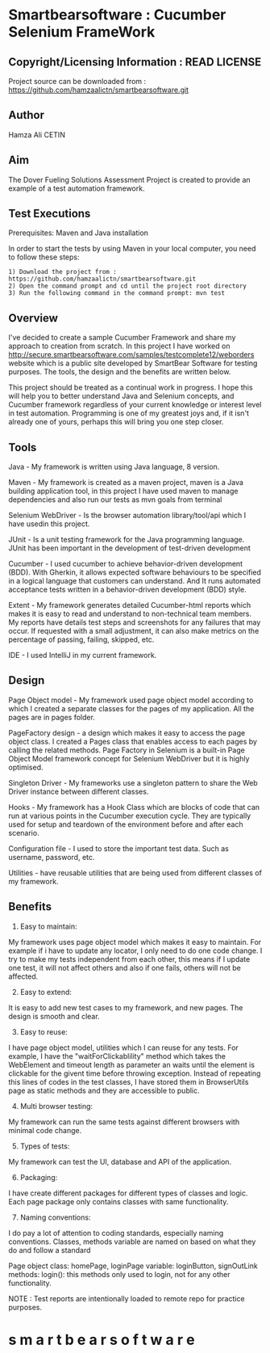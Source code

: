 Smartbearsoftware  : Cucumber Selenium FrameWork
============================

Copyright/Licensing Information : READ LICENSE
---
Project source can be downloaded from : https://github.com/hamzaalictn/smartbearsoftware.git

Author
--------
Hamza Ali CETIN


Aim
--------

The Dover Fueling Solutions Assessment Project is created to provide an example of a test automation framework.



Test Executions
-------- 

Prerequisites: Maven and Java installation

In order to start the tests by using Maven in your local computer, you need to follow these steps:

	1) Download the project from : https://github.com/hamzaalictn/smartbearsoftware.git 
	2) Open the command prompt and cd until the project root directory
	3) Run the following command in the command prompt: mvn test




Overview
--------

I've decided to create a sample Cucumber Framework and share my approach to creation from scratch. In this project I have worked on http://secure.smartbearsoftware.com/samples/testcomplete12/weborders website which is a public site developed by SmartBear Software for testing purposes. The tools, the design and the benefits are written below.

This project should be treated as a continual work in progress. I hope this will help you to better understand Java and Selenium concepts, and Cucumber framework regardless of your current knowledge or interest level in test automation. Programming is one of my greatest joys and, if it isn't already one of yours, perhaps this will bring you one step closer.



Tools
-------

Java - My framework is written using Java language, 8 version.

Maven - My framework is created as a maven project, maven is a Java building application tool, in this project I have used maven to manage dependencies and also run our tests as mvn goals from terminal

Selenium WebDriver - Is the browser automation library/tool/api  which I have usedin this project.

JUnit  - Is a unit testing framework for the Java programming language. JUnit has been important in the development of test-driven development

Cucumber - I used cucumber to achieve behavior-driven development (BDD). With Gherkin, it allows expected software behaviours to be specified in a logical language that customers can understand. And It runs automated acceptance tests written in a behavior-driven development (BDD) style.


Extent - My framework generates detailed Cucumber-html reports which makes it is easy to read and understand to non-technical team members. My reports have details test steps and screenshots for any failures that may occur. If requested with a small adjustment, it can also make metrics on the percentage of passing, failing, skipped, etc.

IDE - I used IntelliJ in my current framework.




Design
-------

Page Object model - My framework used page object model according to which I created a separate classes for the pages of my application. All the pages are in pages folder.

PageFactory design - a design which makes it easy to access the page object class. I created a Pages class that enables access to each pages by calling the related methods. Page Factory in Selenium is a built-in Page Object Model framework concept for Selenium WebDriver but it is highly optimised.

Singleton Driver - My frameworks use a singleton pattern to share the Web Driver instance between different classes.

Hooks - My framework has a Hook Class which are blocks of code that can run at various points in the Cucumber execution cycle. They are typically used for setup and teardown of the environment before and after each scenario.

Configuration file - I used to store the important test data. Such as username, password, etc.

Utilities - have reusable utilities that are being used from different classes of my framework.




Benefits
-------

1) Easy to maintain:

My framework uses page object model which makes it easy to maintain. For example if i have to update any locator, I only need to do one code change.
I try to make my tests independent from each other, this means if I update one test, it will not affect others and also if one fails, others will not be affected.



2) Easy to extend:

It is easy to add new test cases to my framework, and new pages. The design is smooth and clear.

3) Easy to reuse:

I have page object model, utilities which I can reuse for any tests. For example, I have the "waitForClickablility" method which takes the WebElement and timeout length as parameter an waits until the element is clickable for the givent time before throwing exception. Instead of repeating this lines of codes in the test classes, I have stored them in BrowserUtils page as static methods and they are accessible to public.

4) Multi browser testing:

My framework can run the same tests against different browsers with minimal code change.

5) Types of tests:

My framework can test the UI, database and API of the application.

6) Packaging:

I have create different packages for different types of classes and logic. Each page package only contains classes with same functionality.

7) Naming conventions:

I do pay a lot of attention to coding standards, especially naming conventions. Classes, methods variable are named on based on what they do and follow a standard

Page object class:
homePage, loginPage
variable: loginButton, signOutLink
methods: login(): this methods only used to login, not for any other functionality.



NOTE : Test reports are intentionally loaded to remote repo for practice purposes.



#   s m a r t b e a r s o f t w a r e 
 
 